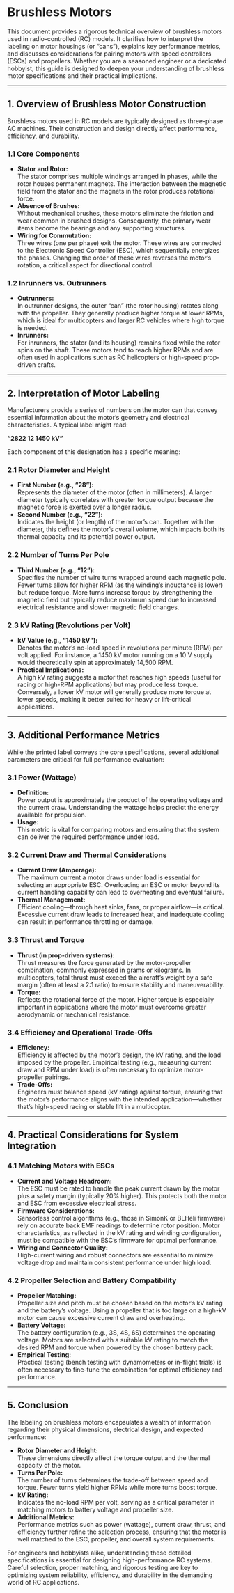 # Brushless Motors

This document provides a rigorous technical overview of brushless motors used in radio-controlled (RC) models. It clarifies how to interpret the labeling on motor housings (or “cans”), explains key performance metrics, and discusses considerations for pairing motors with speed controllers (ESCs) and propellers. Whether you are a seasoned engineer or a dedicated hobbyist, this guide is designed to deepen your understanding of brushless motor specifications and their practical implications.

---

## 1. Overview of Brushless Motor Construction

Brushless motors used in RC models are typically designed as three-phase AC machines. Their construction and design directly affect performance, efficiency, and durability.

### 1.1 Core Components
- **Stator and Rotor:**  
  The stator comprises multiple windings arranged in phases, while the rotor houses permanent magnets. The interaction between the magnetic field from the stator and the magnets in the rotor produces rotational force.
- **Absence of Brushes:**  
  Without mechanical brushes, these motors eliminate the friction and wear common in brushed designs. Consequently, the primary wear items become the bearings and any supporting structures.
- **Wiring for Commutation:**  
  Three wires (one per phase) exit the motor. These wires are connected to the Electronic Speed Controller (ESC), which sequentially energizes the phases. Changing the order of these wires reverses the motor’s rotation, a critical aspect for directional control.  
> 

### 1.2 Inrunners vs. Outrunners
- **Outrunners:**  
  In outrunner designs, the outer “can” (the rotor housing) rotates along with the propeller. They generally produce higher torque at lower RPMs, which is ideal for multicopters and larger RC vehicles where high torque is needed.
- **Inrunners:**  
  For inrunners, the stator (and its housing) remains fixed while the rotor spins on the shaft. These motors tend to reach higher RPMs and are often used in applications such as RC helicopters or high-speed prop-driven crafts.

---

## 2. Interpretation of Motor Labeling

Manufacturers provide a series of numbers on the motor can that convey essential information about the motor’s geometry and electrical characteristics. A typical label might read:

**“2822 12 1450 kV”**

Each component of this designation has a specific meaning:

### 2.1 Rotor Diameter and Height
- **First Number (e.g., “28”):**  
  Represents the diameter of the motor (often in millimeters). A larger diameter typically correlates with greater torque output because the magnetic force is exerted over a longer radius.
- **Second Number (e.g., “22”):**  
  Indicates the height (or length) of the motor’s can. Together with the diameter, this defines the motor’s overall volume, which impacts both its thermal capacity and its potential power output.  
> 

### 2.2 Number of Turns Per Pole
- **Third Number (e.g., “12”):**  
  Specifies the number of wire turns wrapped around each magnetic pole. Fewer turns allow for higher RPM (as the winding’s inductance is lower) but reduce torque. More turns increase torque by strengthening the magnetic field but typically reduce maximum speed due to increased electrical resistance and slower magnetic field changes.

### 2.3 kV Rating (Revolutions per Volt)
- **kV Value (e.g., “1450 kV”):**  
  Denotes the motor’s no-load speed in revolutions per minute (RPM) per volt applied. For instance, a 1450 kV motor running on a 10 V supply would theoretically spin at approximately 14,500 RPM.  
- **Practical Implications:**  
  A high kV rating suggests a motor that reaches high speeds (useful for racing or high-RPM applications) but may produce less torque. Conversely, a lower kV motor will generally produce more torque at lower speeds, making it better suited for heavy or lift-critical applications.  
> 

---

## 3. Additional Performance Metrics

While the printed label conveys the core specifications, several additional parameters are critical for full performance evaluation:

### 3.1 Power (Wattage)
- **Definition:**  
  Power output is approximately the product of the operating voltage and the current draw. Understanding the wattage helps predict the energy available for propulsion.
- **Usage:**  
  This metric is vital for comparing motors and ensuring that the system can deliver the required performance under load.

### 3.2 Current Draw and Thermal Considerations
- **Current Draw (Amperage):**  
  The maximum current a motor draws under load is essential for selecting an appropriate ESC. Overloading an ESC or motor beyond its current handling capability can lead to overheating and eventual failure.
- **Thermal Management:**  
  Efficient cooling—through heat sinks, fans, or proper airflow—is critical. Excessive current draw leads to increased heat, and inadequate cooling can result in performance throttling or damage.

### 3.3 Thrust and Torque
- **Thrust (in prop-driven systems):**  
  Thrust measures the force generated by the motor-propeller combination, commonly expressed in grams or kilograms. In multicopters, total thrust must exceed the aircraft’s weight by a safe margin (often at least a 2:1 ratio) to ensure stability and maneuverability.
- **Torque:**  
  Reflects the rotational force of the motor. Higher torque is especially important in applications where the motor must overcome greater aerodynamic or mechanical resistance.

### 3.4 Efficiency and Operational Trade-Offs
- **Efficiency:**  
  Efficiency is affected by the motor’s design, the kV rating, and the load imposed by the propeller. Empirical testing (e.g., measuring current draw and RPM under load) is often necessary to optimize motor-propeller pairings.
- **Trade-Offs:**  
  Engineers must balance speed (kV rating) against torque, ensuring that the motor’s performance aligns with the intended application—whether that’s high-speed racing or stable lift in a multicopter.

---

## 4. Practical Considerations for System Integration

### 4.1 Matching Motors with ESCs
- **Current and Voltage Headroom:**  
  The ESC must be rated to handle the peak current drawn by the motor plus a safety margin (typically 20% higher). This protects both the motor and ESC from excessive electrical stress.
- **Firmware Considerations:**  
  Sensorless control algorithms (e.g., those in SimonK or BLHeli firmware) rely on accurate back EMF readings to determine rotor position. Motor characteristics, as reflected in the kV rating and winding configuration, must be compatible with the ESC’s firmware for optimal performance.
- **Wiring and Connector Quality:**  
  High-current wiring and robust connectors are essential to minimize voltage drop and maintain consistent performance under high load.

### 4.2 Propeller Selection and Battery Compatibility
- **Propeller Matching:**  
  Propeller size and pitch must be chosen based on the motor’s kV rating and the battery’s voltage. Using a propeller that is too large on a high-kV motor can cause excessive current draw and overheating.
- **Battery Voltage:**  
  The battery configuration (e.g., 3S, 4S, 6S) determines the operating voltage. Motors are selected with a suitable kV rating to match the desired RPM and torque when powered by the chosen battery pack.
- **Empirical Testing:**  
  Practical testing (bench testing with dynamometers or in-flight trials) is often necessary to fine-tune the combination for optimal efficiency and performance.

---

## 5. Conclusion

The labeling on brushless motors encapsulates a wealth of information regarding their physical dimensions, electrical design, and expected performance:
- **Rotor Diameter and Height:**  
  These dimensions directly affect the torque output and the thermal capacity of the motor.
- **Turns Per Pole:**  
  The number of turns determines the trade-off between speed and torque. Fewer turns yield higher RPMs while more turns boost torque.
- **kV Rating:**  
  Indicates the no-load RPM per volt, serving as a critical parameter in matching motors to battery voltage and propeller size.
- **Additional Metrics:**  
  Performance metrics such as power (wattage), current draw, thrust, and efficiency further refine the selection process, ensuring that the motor is well matched to the ESC, propeller, and overall system requirements.

For engineers and hobbyists alike, understanding these detailed specifications is essential for designing high-performance RC systems. Careful selection, proper matching, and rigorous testing are key to optimizing system reliability, efficiency, and durability in the demanding world of RC applications.
